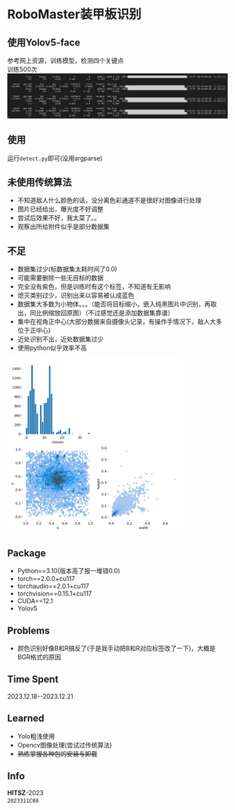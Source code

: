 # RoboMaster装甲板识别
## 使用Yolov5-face
参考网上资源，训练模型，检测四个关键点    
训练500次![training.png](training.png)
## 使用
运行`detect.py`即可(没用argparse)
## 未使用传统算法
- 不知道敌人什么颜色的话，没分离色彩通道不是很好对图像进行处理
- 图片已经给出，曝光度不好调整
- 尝试后效果不好，我太菜了。。
- 观察出所给附件似乎是部分数据集
## 不足
- 数据集过少(标数据集太耗时间了0.0)
- 可能需要删除一些无目标的数据
- 完全没有紫色，但是训练时有这个标签，不知道有无影响
- 熄灭类别过少，识别出来以容易被认成蓝色
- 数据集大多数为小物体。。。（能否将目标缩小，嵌入纯黑图片中识别，再取出，同比例缩放回原图）（不过感觉还是添加数据集靠谱）
- 集中在视角正中心(大部分数据来自摄像头记录，有操作手情况下，敌人大多位于正中心)
- 近处识别不出，近处数据集过少
- 使用python似乎效率不高

<img src="labels.jpg" height="400" width="400"></img>
## Package
- Python==3.10(版本高了报一堆错0.0)
- torch==2.0.0+cu117
- torchaudio==2.0.1+cu117
- torchvision==0.15.1+cu117
- CUDA==12.1
- Yolov5

## Problems
- 颜色识别好像B和R搞反了(于是我手动把B和R对应标签改了一下)，大概是BGR格式的原因
## Time Spent
2023.12.18--2023.12.21
## Learned
- Yolo粗浅使用  
- Opencv图像处理(尝试过传统算法)
- ~~熟练掌握各种包的安装与卸载~~
## Info
**HITSZ**-2023  
`2023311C08`

